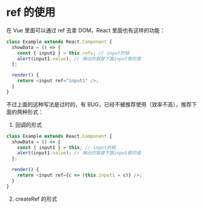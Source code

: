 # ref 的使用

在 Vue 里面可以通过 ref 去拿 DOM，React 里面也有这样的功能：

```js
class Example extends React.Component {
  showData = () => {
    const { input1 } = this.refs; // input的框
    alert(input1.value); // 弹出的就是下面input框的值
  };

  render() {
    return <input ref="input1" />;
  }
}
```

不过上面的这种写法是过时的，有 BUG，已经不被推荐使用（效率不高），推荐下面的两种形式：

1. 回调的形式

```js
class Example extends React.Component {
  showData = () => {
    const { input1 } = this; // input的框
    alert(input1.value); // 弹出的就是下面input框的值
  };

  render() {
    return <input ref={c => (this.input1 = c)} />;
  }
}
```

2. createRef 的形式
